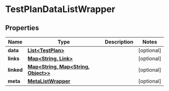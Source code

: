 
# TestPlanDataListWrapper

## Properties
Name | Type | Description | Notes
------------ | ------------- | ------------- | -------------
**data** | [**List&lt;TestPlan&gt;**](TestPlan.md) |  |  [optional]
**links** | [**Map&lt;String, Link&gt;**](Link.md) |  |  [optional]
**linked** | [**Map&lt;String, Map&lt;String, Object&gt;&gt;**](Map.md) |  |  [optional]
**meta** | [**MetaListWrapper**](MetaListWrapper.md) |  |  [optional]



